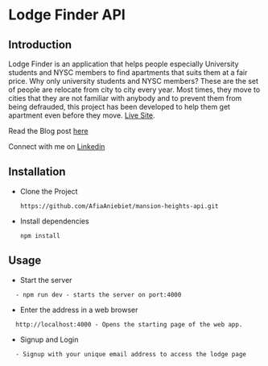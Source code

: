 # Lodge Finder API

## Introduction

Lodge Finder is an application that helps people especially University students and NYSC members to find apartments that suits them at a fair price. Why only university students and NYSC members? These are the set of people are relocate from city to city every year. Most times, they move to cities that they are not familiar with anybody and to prevent them from being defrauded, this project has been developed to help them get apartment even before they move. <a href="https://lodge-finder.netlify.app">Live Site</a>.

<p>Read the Blog post <a href="https://medium.com/@aniebietafia87/lodge-finder-project-blog-post-57aca071a714">here</a></p>

<p>Connect with me on <a href="https://www.linkedin.com/in/aniebietafia/"><i class="fa fa-linkedin-square" aria-hidden="true"></i> Linkedin</a></p>

## Installation

- Clone the Project
  ```
  https://github.com/AfiaAniebiet/mansion-heights-api.git
  ```
- Install dependencies

  ```
  npm install
  ```

## Usage

- Start the server

```
  - npm run dev - starts the server on port:4000
```

- Enter the address in a web browser

```
  http://localhost:4000 - Opens the starting page of the web app.
```

- Signup and Login

```
  - Signup with your unique email address to access the lodge page
```
